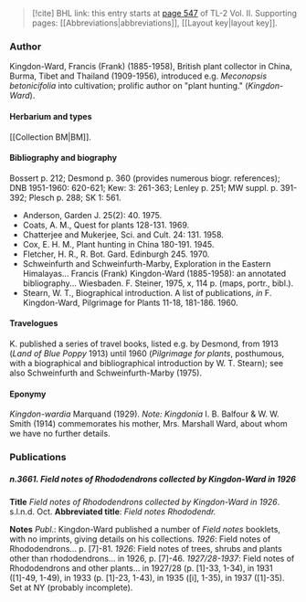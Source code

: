 > [!cite] BHL link: this entry starts at [page 547](https://www.biodiversitylibrary.org/item/103253#page/573/mode/1up) of TL-2 Vol. II.
> Supporting pages: [[Abbreviations|abbreviations]], [[Layout key|layout key]].

### Author

Kingdon-Ward, Francis (Frank) (1885-1958), British plant collector in China, Burma, Tibet and Thailand (1909-1956), introduced e.g. *Meconopsis betonicifolia* into cultivation; prolific author on "plant hunting." (*Kingdon-Ward*).

#### Herbarium and types

[[Collection BM|BM]].

#### Bibliography and biography

Bossert p. 212; Desmond p. 360 (provides numerous biogr. references); DNB 1951-1960: 620-621; Kew: 3: 261-363; Lenley p. 251; MW suppl. p. 391-392; Plesch p. 288; SK 1: 561.
- Anderson, Garden J. 25(2): 40. 1975.
- Coats, A. M., Quest for plants 128-131. 1969.
- Chatterjee and Mukerjee, Sci. and Cult. 24: 131. 1958.
- Cox, E. H. M., Plant hunting in China 180-191. 1945.
- Fletcher, H. R., R. Bot. Gard. Edinburgh 245. 1970.
- Schweinfurth and Schweinfurth-Marby, Exploration in the Eastern Himalayas... Francis (Frank) Kingdon-Ward (1885-1958): an annotated bibliography... Wiesbaden. F. Steiner, 1975, x, 114 p. (maps, portr., bibl.).
- Stearn, W. T., Biographical introduction. A list of publications, *in* F. Kingdon-Ward, Pilgrimage for Plants 11-18, 181-186. 1960.

#### Travelogues

K. published a series of travel books, listed e.g. by Desmond, from 1913 (*Land of Blue Poppy* 1913) until 1960 (*Pilgrimage for plants*, posthumous, with a biographical and bibliographical introduction by W. T. Stearn); see also Schweinfurth and Schweinfurth-Marby (1975).

#### Eponymy

*Kingdon-wardia* Marquand (1929). *Note: Kingdonia* I. B. Balfour & W. W. Smith (1914) commemorates his mother, Mrs. Marshall Ward, about whom we have no further details.

### Publications

##### n.3661. Field notes of Rhododendrons collected by Kingdon-Ward in 1926

**Title**
*Field notes of Rhododendrons collected by Kingdon-Ward in 1926*. s.l.n.d. Oct.
**Abbreviated title**: *Field notes Rhododendr.*

**Notes**
*Publ*.: Kingdon-Ward published a number of *Field notes* booklets, with no imprints, giving details on his collections.
*1926*: Field notes of Rhododendrons... p. \[7\]-81.
*1926*: Field notes of trees, shrubs and plants other than rhododendrons... in 1926, p. \[7\]-46.
*1927/28-1937*: Field notes of Rhododendrons and other plants... in 1927/28 (p. \[1\]-33, 1-34), in 1931 (\[1\]-49, 1-49), in 1933 (p. \[1\]-23, 1-43), in 1935 (\[i\], 1-35), in 1937 (\[1\]-35). Set at NY (probably incomplete).

